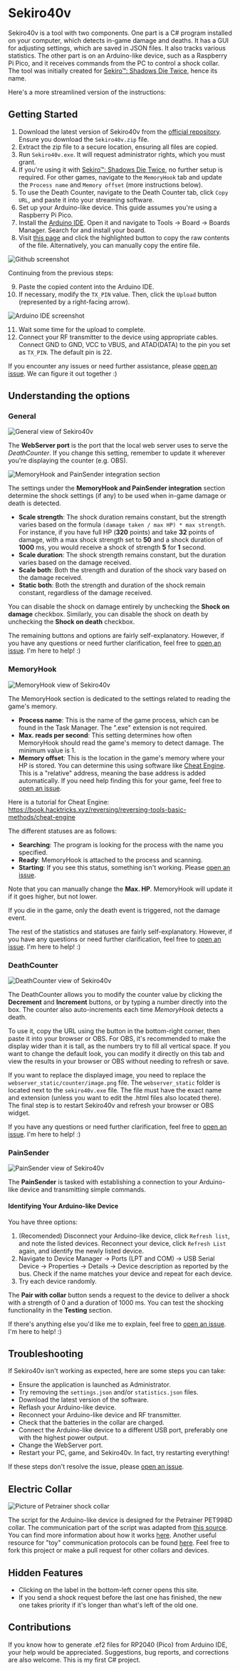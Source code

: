 <!-- In comments are my original words. I ran the readme through an LLM to improve it. -->

# Sekiro40v

<!-- Sekiro40v is a tool for zapping yourself with electricity while playing games (oh, and counting how many times you died in-game). Originally made for [Sekiro™: Shadows Die Twice](https://store.steampowered.com/app/814380/Sekiro_Shadows_Die_Twice__GOTY_Edition/) (hence the name). It consists of 2 parts, one is installed on your computer, the other one sits on Arduino-like device (I used Raspberry Pi Pico). Local software is written in C#. It's responsible for detecting damage and deaths in your game. From GUI it you can change every setting you like. Settings are also saved in JSON files if you want to edit them manually. Program also keeps track of various statistics. Other piece of software is responsible for receiving commands from PC and sending them to shock collar. -->

Sekiro40v is a tool with two components. One part is a C# program installed on your computer, which detects in-game damage and deaths. It has a GUI for adjusting settings, which are saved in JSON files. It also tracks various statistics. The other part is on an Arduino-like device, such as a Raspberry Pi Pico, and it receives commands from the PC to control a shock collar. The tool was initially created for [Sekiro™: Shadows Die Twice](https://store.steampowered.com/app/814380/Sekiro_Shadows_Die_Twice__GOTY_Edition/), hence its name.

<!-- ## I just want to make it work.

1.  Download latest version from [here](https://github.com/kubagp1/sekiro40v/releases/latest). Make sure you download file named `Sekiro40v.zip`
2.  Unpack it somewhere safe. It's important to copy all files from the zip file.
3.  Launch `Sekiro40v.exe`. It should ask you for administrator rights. You HAVE to agree.
4.  If you want to use it with [Sekiro™: Shadows Die Twice](https://store.steampowered.com/app/814380/Sekiro_Shadows_Die_Twice__GOTY_Edition/) you are pretty much done. If not, then you have to go to `MemoryHook` tab and change `Process name` to your game's process name. You also have to change `Memory offset`. Default one works for Sekiro. Check below for more information.
5.  If you want to use Death Counter, go to Death Counter tab, press `Copy URL` button and paste it into OBS or whatever. More info below.
6.  Now, you need to set up your Arduino-like device. Since I own a Raspberry Pi Pico, I'm gonna assume you do too.
7.  Install [Arduino IDE](https://www.arduino.cc/en/software). Launch it. Go to Tools -> Board -> Boards Manager. Search and install your board.
8.  Go [here](https://github.com/kubagp1/sekiro40v/blob/main/Sekiro40vPico/Sekiro40vPico.ino) and click highlighted button (`Copy raw contents`). Or just copy entire file however you like. -->

Here's a more streamlined version of the instructions:

## Getting Started

1.  Download the latest version of Sekiro40v from the [official repository](https://github.com/kubagp1/sekiro40v/releases/latest). Ensure you download the `Sekiro40v.zip` file.
2.  Extract the zip file to a secure location, ensuring all files are copied.
3.  Run `Sekiro40v.exe`. It will request administrator rights, which you must grant.
4.  If you're using it with [Sekiro™: Shadows Die Twice](https://store.steampowered.com/app/814380/Sekiro_Shadows_Die_Twice__GOTY_Edition/), no further setup is required. For other games, navigate to the `MemoryHook` tab and update the `Process name` and `Memory offset` (more instructions below).
5.  To use the Death Counter, navigate to the Death Counter tab, click `Copy URL`, and paste it into your streaming software.
6.  Set up your Arduino-like device. This guide assumes you're using a Raspberry Pi Pico.
7.  Install the [Arduino IDE](https://www.arduino.cc/en/software). Open it and navigate to Tools -> Board -> Boards Manager. Search for and install your board.
8.  Visit [this page](https://github.com/kubagp1/sekiro40v/blob/main/Sekiro40vPico/Sekiro40vPico.ino) and click the highlighted button to copy the raw contents of the file. Alternatively, you can manually copy the entire file.

![Github screenshot](https://i.imgur.com/occQj1K.png)

<!-- 9. Paste what you just copied into Arduino IDE.
10. Change `TX_PIN` if you need and then press `Upload` button (looks like an arrow facing right).

![Arduino IDE screenshot](https://i.imgur.com/ULb0cbN.png)

11. Wait for it to upload, it may take a while.
12. Connect your RF transmitter to device using some cables. GND to GND. VCC to VBUS, ATAD(DATA) to whatever you set TX_PIN to. The default is 22.

If you got lost, or something went wrong please [open an issue](https://github.com/kubagp1/sekiro40v/issues/new). We can figure it out together :) -->

Continuing from the previous steps:

9.  Paste the copied content into the Arduino IDE.
10. If necessary, modify the `TX_PIN` value. Then, click the `Upload` button (represented by a right-facing arrow).

![Arduino IDE screenshot](https://i.imgur.com/ULb0cbN.png)

11. Wait some time for the upload to complete.
12. Connect your RF transmitter to the device using appropriate cables. Connect GND to GND, VCC to VBUS, and ATAD(DATA) to the pin you set as `TX_PIN`. The default pin is 22.

If you encounter any issues or need further assistance, please [open an issue](https://github.com/kubagp1/sekiro40v/issues/new). We can figure it out together :)

<!-- ## What are these options?

### General

![General view of Sekiro40v](https://i.imgur.com/YEUvNSl.png)

**WebServer port** - this is the port on which the local web server used to serve _DeathCounter_ is listening. Remember to change it everywhere you are displaying counter (eg. OBS) after changing this setting.

![MemoryHook and PainSender integration section](https://i.imgur.com/uO1nud8.png)

These settings decide what shock settings (if any) should be used when damage or death is detected in game.

- **Scale strength** - duration of shock doesn't change. Strength is calculated like this `(damage taken / max HP) * max strength`. For
  example if you had full HP (**320 points**) and you got hit for **32
  points** while having your max shock strength set to **50**, and your
  shock duration set to **1000 ms**, you would be shocked with **5**
  strength for **1 second**.
- **Scale duration** - opposite of **scale strength** option. Strength of a shock doesn't change, but duration does.

- **Scale both** - both strength and duration of a shock depend on how much damage you received.

- **Static both** - both strength and duration of a shock stay the same always. No matter how hard you get hit.

You can disable shocking on damage completely by unchecking the **Shock on damage** checkbox. The same goes for getting shocked on death, you can disable it by unchecking **Shock on death** checkbox.

The rest of buttons and options are pretty self-explanatory, but feel free to [open an issue](https://github.com/kubagp1/sekiro40v/issues/new) if you can't understand something. -->

## Understanding the options

### General

![General view of Sekiro40v](https://i.imgur.com/YEUvNSl.png)

The **WebServer port** is the port that the local web server uses to serve the _DeathCounter_. If you change this setting, remember to update it wherever you're displaying the counter (e.g. OBS).

![MemoryHook and PainSender integration section](https://i.imgur.com/uO1nud8.png)

The settings under the **MemoryHook and PainSender integration** section determine the shock settings (if any) to be used when in-game damage or death is detected.

- **Scale strength**: The shock duration remains constant, but the strength varies based on the formula `(damage taken / max HP) * max strength`. For instance, if you have full HP (**320** points) and take **32** points of damage, with a max shock strength set to **50** and a shock duration of **1000** ms, you would receive a shock of strength **5** for **1** second.
- **Scale duration**: The shock strength remains constant, but the duration varies based on the damage received.
- **Scale both**: Both the strength and duration of the shock vary based on the damage received.
- **Static both**: Both the strength and duration of the shock remain constant, regardless of the damage received.

You can disable the shock on damage entirely by unchecking the **Shock on damage** checkbox. Similarly, you can disable the shock on death by unchecking the **Shock on death** checkbox.

The remaining buttons and options are fairly self-explanatory. However, if you have any questions or need further clarification, feel free to [open an issue](https://github.com/kubagp1/sekiro40v/issues/new). I'm here to help! :)

<!-- ### MemoryHook

![MemoryHook view of Sekiro40v](https://i.imgur.com/AbfMnJq.png)

In here, is everything related to reading game's memory.

- **Process name** - name of the process of the game, you can find it in the Task Manager. It doesn't need extension however so just throw ".exe" away.
- **Max. reads per second** - How many times _MemoryHook_ should read game's memory to figure out if you took damage. Lowest value is **1**.
- **Memory offset** - where exactly in game's memory is your HP stored. You can figure it out by using software like [Cheat Engine](https://www.cheatengine.org/). This is "relative" address, which means that base address is added automatically. Feel free to [open an issue](https://github.com/kubagp1/sekiro40v/issues/new) if you need help finding this for your game.

Here is some tutorial for Cheat Engine https://book.hacktricks.xyz/reversing/reversing-tools-basic-methods/cheat-engine

What different statuses mean:

- **Searching** - Program looks for process with name you specified.
- **Ready** - MemoryHook is attached to the process and scanning.
- **Starting** - if you see this, something doesn't work, please [open an issue](https://github.com/kubagp1/sekiro40v/issues/new).

Notice that you can change **Max. HP** manually, _MemoryHook_ itself will update it if it goes higher, but not lower.

If you die, only death event is fired, not the damage event.

The rest of statistics and statuses are pretty self-explanatory, but feel free to [open an issue](https://github.com/kubagp1/sekiro40v/issues/new) if you can't understand something. -->

### MemoryHook

![MemoryHook view of Sekiro40v](https://i.imgur.com/AbfMnJq.png)

The MemoryHook section is dedicated to the settings related to reading the game's memory.

- **Process name**: This is the name of the game process, which can be found in the Task Manager. The ".exe" extension is not required.
- **Max. reads per second**: This setting determines how often MemoryHook should read the game's memory to detect damage. The minimum value is 1.
- **Memory offset**: This is the location in the game's memory where your HP is stored. You can determine this using software like [Cheat Engine](https://www.cheatengine.org/). This is a "relative" address, meaning the base address is added automatically. If you need help finding this for your game, feel free to [open an issue](https://github.com/kubagp1/sekiro40v/issues/new).

Here is a tutorial for Cheat Engine: https://book.hacktricks.xyz/reversing/reversing-tools-basic-methods/cheat-engine

The different statuses are as follows:

- **Searching**: The program is looking for the process with the name you specified.
- **Ready**: MemoryHook is attached to the process and scanning.
- **Starting**: If you see this status, something isn't working. Please [open an issue](https://github.com/kubagp1/sekiro40v/issues/new).

Note that you can manually change the **Max. HP**. MemoryHook will update it if it goes higher, but not lower.

If you die in the game, only the death event is triggered, not the damage event.

The rest of the statistics and statuses are fairly self-explanatory. However, if you have any questions or need further clarification, feel free to [open an issue](https://github.com/kubagp1/sekiro40v/issues/new).
I'm here to help! :)

<!-- ### DeathCounter

![DeathCounter view of Sekiro40v](https://i.imgur.com/QCk5ckk.png)

You can modify counter value by clicking **Decrement** and **Increment** buttons, but also just typing a number in the box in the middle. It also auto-increments itself every time _MemoryHook_ detects a death.

Use it by first copying URL using button in right-bottom corner, then paste it in your browser or OBS (or anything really). For OBS I recommend to make it a lot wider than taller because numbers try to fill all vertical space. Then, if you don't like default look, you can modify it directly on this tab and view results in browser or OBS without any refreshing or saving.

I think that all the options here are pretty self-explanatory, but feel free to [open an issue](https://github.com/kubagp1/sekiro40v/issues/new) if you can't understand something.

One more thing, if you want to replace displayed image, you have to replace `webserver_static/counter/image.png`. The `webserver_static` folder is located next to `sekiro40v.exe` file. The file has to be this exact name and extension (at least if you don't want to edit .html files that are also located there). Last step is to restart Sekiro40v and refresh your browser or OBS widget. -->

### DeathCounter

![DeathCounter view of Sekiro40v](https://i.imgur.com/QCk5ckk.png)

The DeathCounter allows you to modify the counter value by clicking the **Decrement** and **Increment** buttons, or by typing a number directly into the box. The counter also auto-increments each time _MemoryHook_ detects a death.

To use it, copy the URL using the button in the bottom-right corner, then paste it into your browser or OBS. For OBS, it's recommended to make the display wider than it is tall, as the numbers try to fill all vertical space. If you want to change the default look, you can modify it directly on this tab and view the results in your browser or OBS without needing to refresh or save.

If you want to replace the displayed image, you need to replace the `webserver_static/counter/image.png` file. The `webserver_static` folder is located next to the `sekiro40v.exe` file. The file must have the exact name and extension (unless you want to edit the .html files also located there). The final step is to restart Sekiro40v and refresh your browser or OBS widget.

If you have any questions or need further clarification, feel free to [open an issue](https://github.com/kubagp1/sekiro40v/issues/new). I'm here to help! :)

<!-- ### PainSender

![PainSender view of Sekiro40v](https://i.imgur.com/a6UQDtd.png)

**PainSender** is responsible for connecting to your Arduino-like device and sending it simple commands.

#### How do I know which one is my Arduino-like device?

You have three options:

1.  Disconnect your Arduino-like device. Click `Refresh list`. See what devices are listed. Connect your device. Click `Refresh List`. There should be one more device now, it is the one.
2.  (for tryhards) Go to Device Manager -> Ports (LPT and COM) -> USB Serial Device -> Properties -> Details -> Device description as reported by the bus. Check if the name matches your device, repeat for every device. (I doubt anyone really would go to this much effort).
3.  Try randomly, what's the worst that could happen?

**Pair with collar** button will send to device request to send shock with strength 0, and duration 1000 ms.
You can test if shocking works in **Testing** section.

I think that just about covers it all, but if there is something else you want me to explain please feel free to [open an issue](https://github.com/kubagp1/sekiro40v/issues/new). -->

### PainSender

![PainSender view of Sekiro40v](https://i.imgur.com/a6UQDtd.png)

The **PainSender** is tasked with establishing a connection to your Arduino-like device and transmitting simple commands.

#### Identifying Your Arduino-like Device

You have three options:

1.  (Recomended) Disconnect your Arduino-like device, click `Refresh list`, and note the listed devices. Reconnect your device, click `Refresh List` again, and identify the newly listed device.
2.  Navigate to Device Manager -> Ports (LPT and COM) -> USB Serial Device -> Properties -> Details -> Device description as reported by the bus. Check if the name matches your device and repeat for each device.
3.  Try each device randomly.

The **Pair with collar** button sends a request to the device to deliver a shock with a strength of 0 and a duration of 1000 ms. You can test the shocking functionality in the **Testing** section.

If there's anything else you'd like me to explain, feel free to [open an issue](https://github.com/kubagp1/sekiro40v/issues/new). I'm here to help! :)

<!-- ## What do I do if it doesn't work?

- Make sure to launch application as Administrator.
- I tested it on Windows 11 if that helps.
- Remove `settings.json` and/or `statistics.json` files.
- Download latest version.
- Reflash your Arduino like-device.
- Reconnect your Arduino-like device.
- Reconnect RF transmitter to your Arduino-like device.
- Make sure you have charged batteries in collar (seriously check!).
- Connect Arduino-like device to different USB port (preferably the one with the highest power output).
- Change WebServer port.
- Restart your PC.
- Restart your game.
- Restart Sekiro40v.
- RESTART EVERYTHING!

If any of above didn't help please [open an issue](https://github.com/kubagp1/sekiro40v/issues/new)!

## Electric collar

![Picture of Petrainer shock collar](https://i00.eu/img/403/250x250f/6ohlz2eh/1086.jpg)

I'm using Petrainer PET998D. The script for Arduino-like device is made for it. I copied the actual communucating with the collar part from [here](https://github.com/btlvr/pet998drb-arduino/blob/master/main.cpp). [http://brettleaver.com/collar/](Here) is a pretty cool article about how it works.
[https://stpihkal.docs.buttplug.io/protocols/petrainer.html](Here) is another nice source for "toys" communication protocols.
Feel free to fork this project or make a pull request for another collars and things.

## Somewhat hidden features

- Clicking on a label in bottom-left corner opens this site.
- If you send shock request before the last one has finished, the new one is prioritized if it's longer than what's left of the old one.

## Do you want help?

Yes, if you know how to generate .ef2 files for RP2040 (Pico) from Arduino IDE, please contact me.
Also any suggestions, bug reports, corrections are welcome.

It's my first C# project btw. -->

## Troubleshooting

If Sekiro40v isn't working as expected, here are some steps you can take:

- Ensure the application is launched as Administrator.
- Try removing the `settings.json` and/or `statistics.json` files.
- Download the latest version of the software.
- Reflash your Arduino-like device.
- Reconnect your Arduino-like device and RF transmitter.
- Check that the batteries in the collar are charged.
- Connect the Arduino-like device to a different USB port, preferably one with the highest power output.
- Change the WebServer port.
- Restart your PC, game, and Sekiro40v. In fact, try restarting everything!

If these steps don't resolve the issue, please [open an issue](https://github.com/kubagp1/sekiro40v/issues/new).

## Electric Collar

![Picture of Petrainer shock collar](https://i00.eu/img/403/250x250f/6ohlz2eh/1086.jpg)

The script for the Arduino-like device is designed for the Petrainer PET998D collar. The communication part of the script was adapted from [this source](https://github.com/btlvr/pet998drb-arduino/blob/master/main.cpp). You can find more information about how it works [here](http://brettleaver.com/collar/). Another useful resource for "toy" communication protocols can be found [here](https://stpihkal.docs.buttplug.io/protocols/petrainer.html). Feel free to fork this project or make a pull request for other collars and devices.

## Hidden Features

- Clicking on the label in the bottom-left corner opens this site.
- If you send a shock request before the last one has finished, the new one takes priority if it's longer than what's left of the old one.

## Contributions

If you know how to generate .ef2 files for RP2040 (Pico) from Arduino IDE, your help would be appreciated. Suggestions, bug reports, and corrections are also welcome. This is my first C# project.
